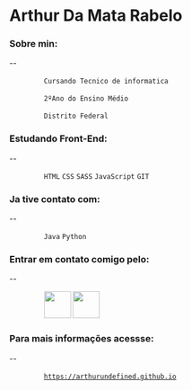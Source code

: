 # Arthur Da Mata Rabelo

### Sobre min:
--

⠀⠀⠀⠀⠀⠀<code>Cursando Tecnico de informatica</code>

⠀⠀⠀⠀⠀⠀<code>2ºAno do Ensino Médio</code>

⠀⠀⠀⠀⠀⠀<code>Distrito Federal</code>

### Estudando Front-End: 
--

⠀⠀⠀⠀⠀⠀`HTML` `CSS` `SASS` `JavaScript` `GIT`


### Ja tive contato com: 
--

⠀⠀⠀⠀⠀⠀`Java` `Python`

### Entrar em contato comigo pelo:
--

⠀⠀⠀⠀⠀⠀<code><a href="https://www.linkedin.com/in/arthur-rabelo-5663871b6/"><img width="48px" src="https://img.icons8.com/wired/64/000000/linkedin--v1.png" /></a></code> <code><a href="https://api.whatsapp.com/send?phone=5561995022477"><img width="48px" src="https://img.icons8.com/wired/64/000000/whatsapp.png" /></a></code>

### Para mais informações acessse: 
--

⠀⠀⠀⠀⠀⠀<code>https://arthurundefined.github.io</code>
